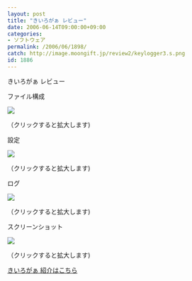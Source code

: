 ```yaml
---
layout: post
title: "きいろがぁ レビュー"
date: 2006-06-14T09:00:00+09:00
categories:
- ソフトウェア
permalink: /2006/06/1898/
catch: http://image.moongift.jp/review2/keylogger3.s.png
id: 1886
---
```

きいろがぁ レビュー  
<!--more-->

ファイル構成

  

  

[![](http://image.moongift.jp/review2/keylogger1.s.png)](http://image.moongift.jp/review2/keylogger1.png)  
  
（クリックすると拡大します)

  

設定

  

  

[![](http://image.moongift.jp/review2/keylogger2.s.png)](http://image.moongift.jp/review2/keylogger2.png)  
  
（クリックすると拡大します)

  

ログ

  

[![](http://image.moongift.jp/review2/keylogger3.s.png)](http://image.moongift.jp/review2/keylogger3.png)  
  
（クリックすると拡大します)

  

スクリーンショット

  

[![](http://image.moongift.jp/review2/keylogger4.s.png)](http://image.moongift.jp/review2/keylogger4.png)  
  
（クリックすると拡大します)

  

[きいろがぁ 紹介はこちら](http://fw.moongift.jp/intro/i-1896.html)

